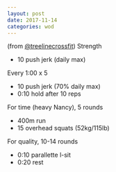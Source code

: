 ```yaml
---
layout: post
date: 2017-11-14
categories: wod
---
```


<!--
**Chris - <span></span>**
-->

(from [@treelinecrossfit](http://www.treelinecrossfit.com)) Strength
- 10 push jerk (daily max)

Every 1:00 x 5
- 10 push jerk (70% daily max)
- 0:10 hold after 10 reps

For time (heavy Nancy), 5 rounds
- 400m run
- 15 overhead squats (52kg/115lb)

For quality, 10-14 rounds
- 0:10 parallette l-sit
- 0:20 rest
